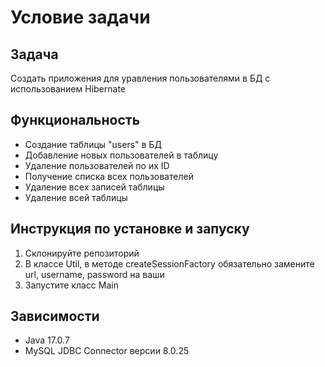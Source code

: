 # Условие задачи

## Задача

Создать приложения для уравления пользователями в БД с использованием Hibernate

## Функциональность

- Создание таблицы "users" в БД
- Добавление новых пользователей в таблицу
- Удаление пользователей по их ID
- Получение списка всех пользователей
- Удаление всех записей таблицы
- Удаление всей таблицы

## Инструкция по установке и запуску

1. Склонируйте репозиторий
2. В классе Util, в методе createSessionFactory обязательно замените url, username, password на ваши
3. Запустите класс Main

## Зависимости

- Java 17.0.7
- MySQL JDBC Connector версии 8.0.25